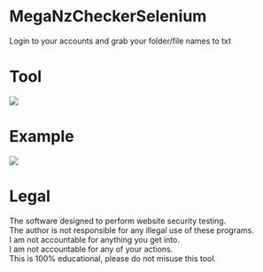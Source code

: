 # MegaNzCheckerSelenium
 Login to your accounts and grab your folder/file names to txt
# Tool
![](https://i.ibb.co/wygvxs9/tool.png)

# Example
![](https://i.ibb.co/Fbz5nsm/example.png)

# Legal
 The software designed to perform website security testing.<br/>
 The author is not responsible for any illegal use of these programs.<br/>
 I am not accountable for anything you get into.<br/>
 I am not accountable for any of your actions.<br/>
 This is 100% educational, please do not misuse this tool.